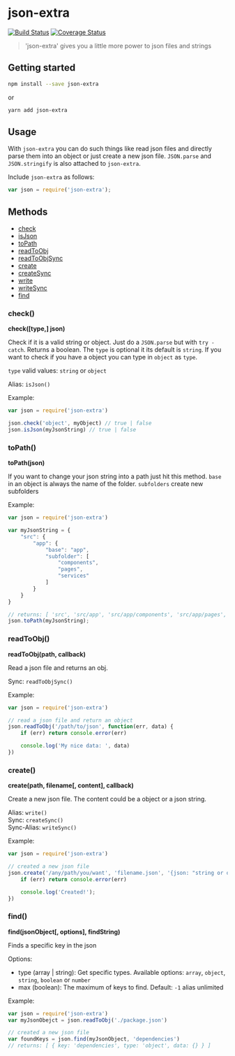 # json-extra

[![Build Status](https://travis-ci.org/JPeer264/node-json-extra.svg?branch=master)](https://travis-ci.org/JPeer264/node-json-extra.svg?branch=master)
[![Coverage Status](https://coveralls.io/repos/github/JPeer264/node-json-extra/badge.svg?branch=master)](https://coveralls.io/github/JPeer264/node-json-extra?branch=master)

> 'json-extra' gives you a little more power to json files and strings

## Getting started

```sh
npm install --save json-extra
```

or

```sh
yarn add json-extra
```

## Usage

With `json-extra` you can do such things like read json files and directly parse them into an object or just create a new json file.
`JSON.parse` and `JSON.stringify` is also attached to `json-extra`.

Include `json-extra` as follows:
```js
var json = require('json-extra');
```

## Methods

- [check](#check)
- [isJson](#check)
- [toPath](#toPath)
- [readToObj](#readToObj)
- [readToObjSync](#readToObj)
- [create](#create)
- [createSync](#create)
- [write](#create)
- [writeSync](#create)
- [find](#find)


### check()

**check([type,] json)**

Check if it is a valid string or object. Just do a `JSON.parse` but with `try - catch`. Returns a boolean. The `type` is optional it its default is `string`. If you want to check if you have a object you can type in `object` as `type`.

`type` valid values: `string` or `object`

Alias: `isJson()`

Example:

```js
var json = require('json-extra')

json.check('object', myObject) // true | false
json.isJson(myJsonString) // true | false
```

### toPath()

**toPath(json)**

If you want to change your json string into a path just hit this method.
`base` in an object is always the name of the folder.
`subfolders` create new subfolders

Example:

```js
var json = require('json-extra')

var myJsonString = {
    "src": {
        "app": {
            "base": "app",
            "subfolder": [
                "components",
                "pages",
                "services"
            ]
        }
    }
}

// returns: [ 'src', 'src/app', 'src/app/components', 'src/app/pages', 'src/app/services' ]
json.toPath(myJsonString);
```

### readToObj()

**readToObj(path, callback)**

Read a json file and returns an obj.

Sync: `readToObjSync()`

Example:

```js
var json = require('json-extra')

// read a json file and return an object
json.readToObj('/path/to/json', function(err, data) {
    if (err) return console.error(err)

    console.log('My nice data: ', data)
})
```

### create()

**create(path, filename[, content], callback)**


Create a new json file. The content could be a object or a json string.

Alias: `write()`<br>
Sync: `createSync()`<br>
Sync-Alias: `writeSync()`

Example:

```js
var json = require('json-extra')

// created a new json file
json.create('/any/path/you/want', 'filename.json', '{json: "string or object"}', function(err) {
    if (err) return console.error(err)

    console.log('Created!');
})
```

### find()

**find(jsonObject[, options], findString)**

Finds a specific key in the json

Options:

- type (array | string): Get specific types. Available options: `array`, `object`, `string`, `boolean` or `number`
- max (boolean): The maximum of keys to find. Default: `-1` alias unlimited

Example:

```js
var json = require('json-extra')
var myJsonObejct = json.readToObj('./package.json')

// created a new json file
var foundKeys = json.find(myJsonObject, 'dependencies')
// returns: [ { key: 'dependencies', type: 'object', data: {} } ]
```
